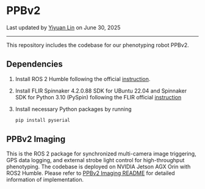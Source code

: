 # PPBv2

Last updated by [Yiyuan Lin](yl3663@cornell.edu) on June 30, 2025

---



This repository includes the codebase for our phenotyping robot PPBv2.



## Dependencies

1. Install ROS 2 Humble following the official [instruction](https://docs.ros.org/en/humble/Installation/Ubuntu-Install-Debs.html).

2. Install FLIR Spinnaker 4.2.0.88 SDK for UBuntu 22.04 and Spinnaker SDK for Python 3.10 (PySpin) following the FLIR official [instruction](https://www.teledynevisionsolutions.com/products/spinnaker-sdk/?model=Spinnaker%20SDK&vertical=machine%20vision&segment=iis)

3. Install necessary Python packages by running

   ```bash
   pip install pyserial
   ```



## PPBv2 Imaging

This is the ROS 2 package for synchronized multi-camera image triggering, GPS data logging, and external strobe light control for high-throughput  phenotyping. The codebase is deployed on NVIDIA Jetson AGX Orin with ROS2 Humble. Please refer to [PPBv2 Imaging README](PPBv2_Imaging/README.md) for detailed information of implementation.

